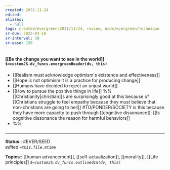 ```yaml
---
created: 2021-11-24 
edited: 
aliases:
  - null
tags: created/evergreen/2021/11/24, review, node/evergreen/technique 
sr-due: 2022-03-18
sr-interval: 39
sr-ease: 150
---
```


#### [[Be the change you want to see in the world]] `$=customJS.dv_funcs.evergreenHeader(dv, this)`

- [[Realism must acknowledge optimism's existence and effectiveness]]
- [[Hope is not optimism it is a practice for producing change]]
- [[Humans have decided to reject an unjust world]]
- [[How to pursue the positive things in life]]
%%
[[Christianity|christian]]s are surprisingly good at this because of [[Christians struggle to feel empathy because they must believe that non-christians are going to hell]] #TO/PONDER/SOCIETY is this because they have more capacity to push through [[cognitive dissonance]]: [[Is cognitive dissonance the reason for harmful behaviors]]
- %%

### <hr class="footnote"/>

**Status**:: #EVER/SEED    
*edited `=this.file.mtime`*

**Topics**:: [[human advancement]], [[self-actualization]], [[morality]], [[Life principles]]
*`$=customJS.dv_funcs.outlinedIn(dv, this)`*
